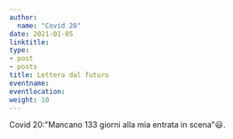 ```yaml
---
author:
  name: "Covid 20"
date: 2021-01-05
linktitle: 
type:
- post
- posts
title: Lettera dal futuro
eventname: 
eventlocation: 
weight: 10
---
```



Covid 20:"Mancano 133 giorni alla mia entrata in scena":smiley:.